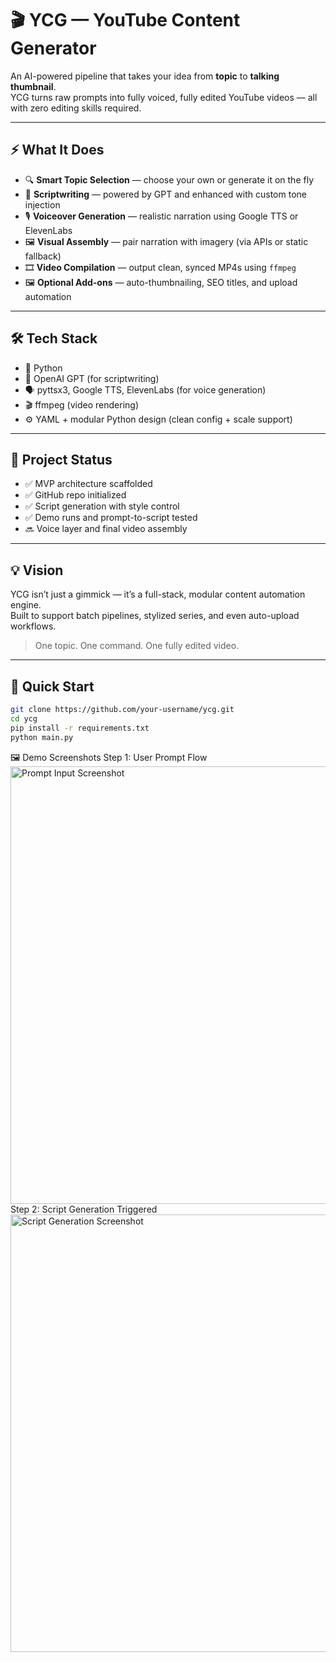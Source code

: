 # 🎬 YCG — YouTube Content Generator

An AI-powered pipeline that takes your idea from **topic** to **talking thumbnail**.  
YCG turns raw prompts into fully voiced, fully edited YouTube videos — all with zero editing skills required.

---

## ⚡ What It Does

- 🔍 **Smart Topic Selection** — choose your own or generate it on the fly  
- 🧠 **Scriptwriting** — powered by GPT and enhanced with custom tone injection  
- 🎙️ **Voiceover Generation** — realistic narration using Google TTS or ElevenLabs  
- 🖼️ **Visual Assembly** — pair narration with imagery (via APIs or static fallback)  
- 🎞️ **Video Compilation** — output clean, synced MP4s using `ffmpeg`  
- 🖼️ **Optional Add-ons** — auto-thumbnailing, SEO titles, and upload automation

---

## 🛠️ Tech Stack

- 🐍 Python
- 🤖 OpenAI GPT (for scriptwriting)
- 🗣️ pyttsx3, Google TTS, ElevenLabs (for voice generation)
- 🎬 ffmpeg (video rendering)
- ⚙️ YAML + modular Python design (clean config + scale support)

---

## 🚧 Project Status

- ✅ MVP architecture scaffolded  
- ✅ GitHub repo initialized  
- ✅ Script generation with style control  
- ✅ Demo runs and prompt-to-script tested  
- 🔜 Voice layer and final video assembly

---

## 💡 Vision

YCG isn’t just a gimmick — it’s a full-stack, modular content automation engine.  
Built to support batch pipelines, stylized series, and even auto-upload workflows.

> One topic. One command. One fully edited video.

---

## 📎 Quick Start

```bash
git clone https://github.com/your-username/ycg.git
cd ycg
pip install -r requirements.txt
python main.py

```

🖼️ Demo Screenshots
Step 1: User Prompt Flow
<img src="https://i.imgur.com/cU22zrK.png" alt="Prompt Input Screenshot" width="700"/>
Step 2: Script Generation Triggered
<img src="https://i.imgur.com/JwZlTEH.png" alt="Script Generation Screenshot" width="700"/>



